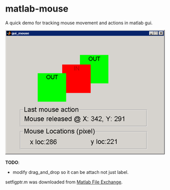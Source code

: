 matlab-mouse
============

A quick demo for tracking mouse movement and actions in matlab gui.


![alt text](./images/screen.png "Screenshot")



**TODO**: 
* modify drag_and_drop so it can be attach not just label. 


setfigptr.m was downloaded from [Matlab File Exchange](http://www.mathworks.com/matlabcentral/fileexchange/9855-simplified-management-of-figure-pointer-property/content/setfigptr.m).
